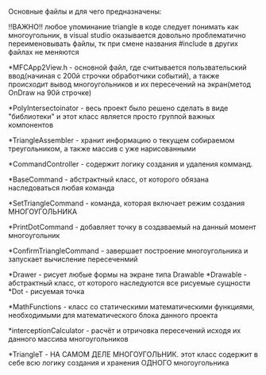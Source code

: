 Основные файлы и для чего предназначены:

!!ВАЖНО!! любое упоминание triangle в коде следует понимать как многоугольник, в visual studio оказывается довольно проблематично переименовывать файлы, тк при смене названия #include в других файлах не меняются

*MFCApp2View.h - основной файл, где считывается пользвательский ввод(начиная с 200й строчки обработчики событий), а также происходит вывод многоугольников и их пересечений на экран(метод OnDraw на 90й строчке)

*PolyIntersectoinator - весь проект было решено сделать в виде "библиотеки" и этот класс является просто группой важных компонентов

*TriangleAssembler - хранит информацию о текущем собираемом треугольником, а также массив с уже нарисованными



*CommandController - содержит логику создания и удаления комманд.

*BaseCommand - абстрактный класс, от которого обязана наследоваться любая команда

*SetTriangleCommand - команда, которая включает режим создания МНОГОУГОЛЬНИКА

*PrintDotCommand - добавляет точку в создаваемый на данный момент многоугольник

*ConfirmTriangleCommand - завершает построение многоугольника и запускает вычисление пересеченмий



*Drawer - рисует любые формы на экране типа Drawable
*Drawable - абстрактный класс, от которого наследуются все рисуемые сущности
*Dot - рисуемая точка


*MathFunctions - класс со статическими математическими функциями, необходимыми для математического блока данного проекта

*interceptionCalculator - расчёт и отричовка пересечений исходя их данного массива многоугольников


*TriangleT - НА САМОМ ДЕЛЕ МНОГОУГОЛЬНИК. этот класс содержит в себе всю логику создания и хранения ОДНОГО многоугольника


